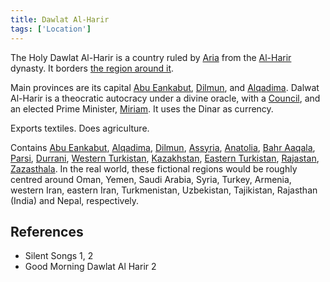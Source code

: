 ```yaml
---
title: Dawlat Al-Harir
tags: ['Location']
---
```

The Holy Dawlat Al-Harir is a country ruled by [Aria](/_wiki/aria.md) from the [Al-Harir](/_wiki/al-harir.md) dynasty.
It borders [the region around it](/_wiki/outside-of-dalwat-al-harir.md).

Main provinces are its capital [Abu Eankabut](/_wiki/abu-eankabut.md), [Dilmun](/_wiki/dilmun.md), and [Alqadima](/_wiki/alqadima.md).
Dalwat Al-Harir is a theocratic autocracy under a divine oracle, with a [Council](/_wiki/council.md), and an elected Prime Minister, [Miriam](/_wiki/miriam.md). It uses the Dinar as currency.

Exports textiles. Does agriculture.

Contains [Abu Eankabut](/_wiki/abu-eankabut.md), [Alqadima](/_wiki/alqadima.md), [Dilmun](/_wiki/dilmun.md), [Assyria](/_wiki/assyria.md), [Anatolia](/_wiki/anatolia.md), [Bahr Aaqala](/_wiki/bahr-aaqala.md), [Parsi](/_wiki/parsi.md), [Durrani](/_wiki/durrani.md), [Western Turkistan](/_wiki/western-turkistan.md), [Kazakhstan](/_wiki/kazakhstan.md), [Eastern Turkistan](/_wiki/eastern-turkistan.md), [Rajastan](/_wiki/rajastan.md), [Zazasthala](/_wiki/zazasthala.md).
In the real world, these fictional regions would be roughly centred around Oman, Yemen, Saudi Arabia, Syria, Turkey, Armenia, western Iran, eastern Iran, Turkmenistan, Uzbekistan, Tajikistan, Rajasthan (India) and Nepal, respectively.

## References
- Silent Songs 1, 2
- Good Morning Dawlat Al Harir 2
